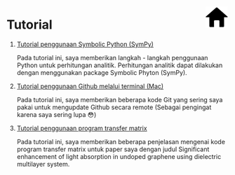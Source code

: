 
<a href="https://ukhtary30.github.io"><img align="right" width="50" height="50" src="figures/home.png"></a>

# Tutorial

1.  [Tutorial penggunaan Symbolic Python (SymPy)](https://ukhtary30.github.io/sympy.html)

    Pada tutorial ini, saya memberikan langkah - langkah penggunaan Python untuk perhitungan analitik. Perhitungan analitik dapat dilakukan dengan menggunakan package Symbolic Phyton (SymPy).

2.  [Tutorial penggunaan Github melalui terminal (Mac)](https://ukhtary30.github.io/git.html)

    Pada tutorial ini, saya memberikan beberapa kode Git yang sering saya pakai untuk mengupdate Github secara remote (Sebagai pengingat karena saya sering lupa :flushed:)
    
3.  [Tutorial penggunaan program transfer matrix](https://ukhtary30.github.io/git.html)

    Pada tutorial ini, saya memberikan beberapa penjelasan mengenai kode program transfer matrix untuk paper saya dengan judul Significant enhancement of light absorption in undoped graphene using dielectric multilayer system. 
